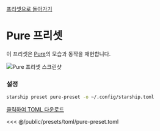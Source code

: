 [프리셋으로 돌아가기](./#pure)

# Pure 프리셋

이 프리셋은 [Pure](https://github.com/sindresorhus/pure)의 모습과 동작을 재현합니다.

![Pure 프리셋 스크린샷](/presets/img/pure-preset.png)

### 설정

```sh
starship preset pure-preset -o ~/.config/starship.toml
```

[클릭하여 TOML 다운로드](/presets/toml/pure-preset.toml)

<<< @/public/presets/toml/pure-preset.toml
